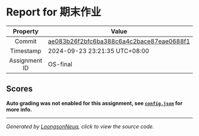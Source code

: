 # Report for 期末作业

| Property | Value |
|:--------:|-------|
| Commit | [ae083b26f2bfc6ba388c6a4c2bace87eae0688f1](https://github.com/Loongson-neuq/os-final-Cai1Hsu/tree/ae083b26f2bfc6ba388c6a4c2bace87eae0688f1) |
| Timestamp | 2024-09-23 23:21:35 UTC+08:00 |
| Assignment ID | OS-final |
## Scores
**Auto grading was not enabled for this assignment, see [`config.json`](https://github.com/Loongson-neuq/os-final-Cai1Hsu/blob/ae083b26f2bfc6ba388c6a4c2bace87eae0688f1/.assignment/config.json) for more info.**

-----------
*Generated by [LoongsonNeuq](https://github.com/Loongson-Neuq/LoongsonNeuq), click to view the source code.*
